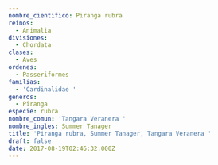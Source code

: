 ```yaml
---
nombre_cientifico: Piranga rubra
reinos:
  - Animalia
divisiones:
  - Chordata
clases:
  - Aves
ordenes:
  - Passeriformes
familias:
  - 'Cardinalidae '
generos:
  - Piranga
especie: rubra
nombre_comun: 'Tangara Veranera '
nombre_ingles: Summer Tanager
title: 'Piranga rubra, Summer Tanager, Tangara Veranera '
draft: false
date: 2017-08-19T02:46:32.000Z
---
```


